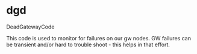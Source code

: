 dgd
===

DeadGatewayCode

This code is used to monitor for failures on our gw nodes.
GW failures can be transient and/or hard to trouble shoot - this helps in that effort.
